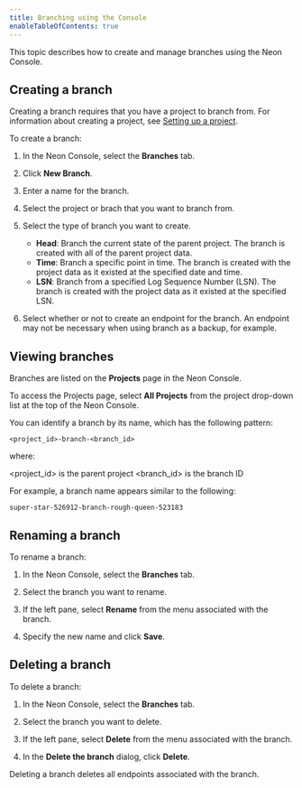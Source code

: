 ```yaml
---
title: Branching using the Console
enableTableOfContents: true
---
```


This topic describes how to create and manage branches using the Neon Console.

## Creating a branch

Creating a branch requires that you have a project to branch from. For information about creating a project, see [Setting up a project](/docs/getting-started-with-neon/setting-up-a-project).

To create a branch:

1. In the Neon Console, select the **Branches** tab.

2. Click **New Branch**.

3. Enter a name for the branch.

3. Select the project or brach that you want to branch from.

4. Select the type of branch you want to create. 
    - **Head**: Branch the current state of the parent project. The branch is created with all of the parent project data.
    - **Time**: Branch a specific point in time. The branch is created with the project data as it existed at the specified date and time.
    - **LSN**: Branch from a specified Log Sequence Number (LSN). The branch is created with the project data as it existed at the specified LSN.

5. Select whether or not to create an endpoint for the branch. An endpoint may not be necessary when using branch as a backup, for example.


## Viewing branches

Branches are listed on the **Projects** page in the Neon Console.

To access the Projects page, select **All Projects** from the project drop-down list at the top of the Neon Console.

You can identify a branch by its name, which has the following pattern:

```example
<project_id>-branch-<branch_id>
```

where:

<project_id> is the parent project
<branch_id> is the branch ID

For example, a branch name appears similar to the following:

```example
super-star-526912-branch-rough-queen-523183
```


## Renaming a branch

To rename a branch:

1. In the Neon Console, select the **Branches** tab.

2. Select the branch you want to rename.

3. If the left pane, select **Rename** from the menu associated with the branch.

4. Specify the new name and click **Save**.


## Deleting a branch

To delete a branch:

1. In the Neon Console, select the **Branches** tab.

2. Select the branch you want to delete.

3. If the left pane, select **Delete** from the menu associated with the branch.

4. In the **Delete the branch** dialog, click **Delete**.

Deleting a branch deletes all endpoints associated with the branch.